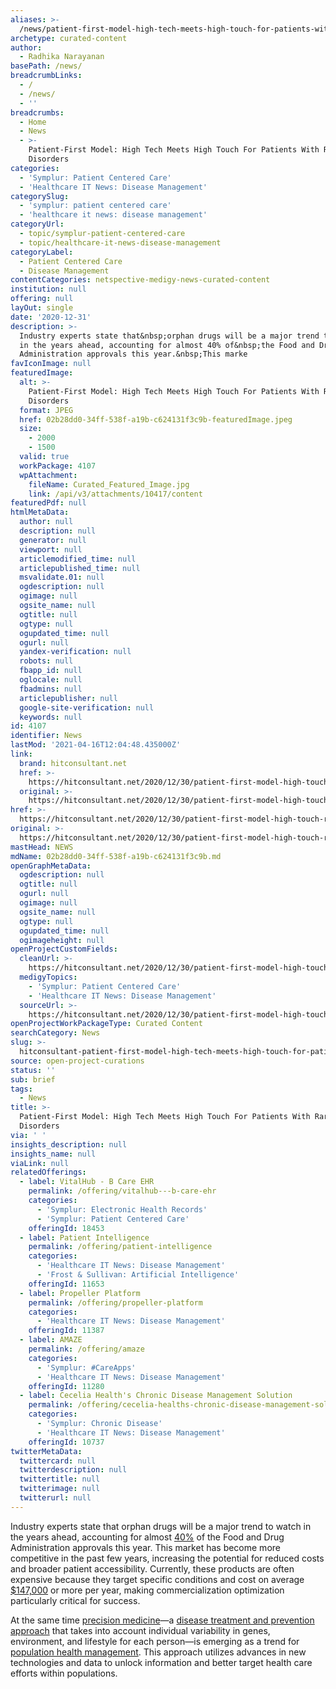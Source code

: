 ```yaml
---
aliases: >-
  /news/patient-first-model-high-tech-meets-high-touch-for-patients-with-rare-disorders
archetype: curated-content
author:
  - Radhika Narayanan
basePath: /news/
breadcrumbLinks:
  - /
  - /news/
  - ''
breadcrumbs:
  - Home
  - News
  - >-
    Patient-First Model: High Tech Meets High Touch For Patients With Rare
    Disorders
categories:
  - 'Symplur: Patient Centered Care'
  - 'Healthcare IT News: Disease Management'
categorySlug:
  - 'symplur: patient centered care'
  - 'healthcare it news: disease management'
categoryUrl:
  - topic/symplur-patient-centered-care
  - topic/healthcare-it-news-disease-management
categoryLabel:
  - Patient Centered Care
  - Disease Management
contentCategories: netspective-medigy-news-curated-content
institution: null
offering: null
layOut: single
date: '2020-12-31'
description: >-
  Industry experts state that&nbsp;orphan drugs will be a major trend to watch
  in the years ahead, accounting for almost 40% of&nbsp;the Food and Drug
  Administration approvals this year.&nbsp;This marke
favIconImage: null
featuredImage:
  alt: >-
    Patient-First Model: High Tech Meets High Touch For Patients With Rare
    Disorders
  format: JPEG
  href: 02b28dd0-34ff-538f-a19b-c624131f3c9b-featuredImage.jpeg
  size:
    - 2000
    - 1500
  valid: true
  workPackage: 4107
  wpAttachment:
    fileName: Curated_Featured_Image.jpg
    link: /api/v3/attachments/10417/content
featuredPdf: null
htmlMetaData:
  author: null
  description: null
  generator: null
  viewport: null
  articlemodified_time: null
  articlepublished_time: null
  msvalidate.01: null
  ogdescription: null
  ogimage: null
  ogsite_name: null
  ogtitle: null
  ogtype: null
  ogupdated_time: null
  ogurl: null
  yandex-verification: null
  robots: null
  fbapp_id: null
  oglocale: null
  fbadmins: null
  articlepublisher: null
  google-site-verification: null
  keywords: null
id: 4107
identifier: News
lastMod: '2021-04-16T12:04:48.435000Z'
link:
  brand: hitconsultant.net
  href: >-
    https://hitconsultant.net/2020/12/30/patient-first-model-high-touch-rare-disease/#.X-2SONj7RPY
  original: >-
    https://hitconsultant.net/2020/12/30/patient-first-model-high-touch-rare-disease/#.X-2SONj7RPY
href: >-
  https://hitconsultant.net/2020/12/30/patient-first-model-high-touch-rare-disease/#.X-2SONj7RPY
original: >-
  https://hitconsultant.net/2020/12/30/patient-first-model-high-touch-rare-disease/#.X-2SONj7RPY
mastHead: NEWS
mdName: 02b28dd0-34ff-538f-a19b-c624131f3c9b.md
openGraphMetaData:
  ogdescription: null
  ogtitle: null
  ogurl: null
  ogimage: null
  ogsite_name: null
  ogtype: null
  ogupdated_time: null
  ogimageheight: null
openProjectCustomFields:
  cleanUrl: >-
    https://hitconsultant.net/2020/12/30/patient-first-model-high-touch-rare-disease/#.X-2SONj7RPY
  medigyTopics:
    - 'Symplur: Patient Centered Care'
    - 'Healthcare IT News: Disease Management'
  sourceUrl: >-
    https://hitconsultant.net/2020/12/30/patient-first-model-high-touch-rare-disease/#.X-2SONj7RPY
openProjectWorkPackageType: Curated Content
searchCategory: News
slug: >-
  hitconsultant-patient-first-model-high-tech-meets-high-touch-for-patients-with-rare-disorders
source: open-project-curations
status: ''
sub: brief
tags:
  - News
title: >-
  Patient-First Model: High Tech Meets High Touch For Patients With Rare
  Disorders
via: ' '
insights_description: null
insights_name: null
viaLink: null
relatedOfferings:
  - label: VitalHub - B Care EHR
    permalink: /offering/vitalhub---b-care-ehr
    categories:
      - 'Symplur: Electronic Health Records'
      - 'Symplur: Patient Centered Care'
    offeringId: 18453
  - label: Patient Intelligence
    permalink: /offering/patient-intelligence
    categories:
      - 'Healthcare IT News: Disease Management'
      - 'Frost & Sullivan: Artificial Intelligence'
    offeringId: 11653
  - label: Propeller Platform
    permalink: /offering/propeller-platform
    categories:
      - 'Healthcare IT News: Disease Management'
    offeringId: 11387
  - label: AMAZE
    permalink: /offering/amaze
    categories:
      - 'Symplur: #CareApps'
      - 'Healthcare IT News: Disease Management'
    offeringId: 11280
  - label: Cecelia Health's Chronic Disease Management Solution
    permalink: /offering/cecelia-healths-chronic-disease-management-solution
    categories:
      - 'Symplur: Chronic Disease'
      - 'Healthcare IT News: Disease Management'
    offeringId: 10737
twitterMetaData:
  twittercard: null
  twitterdescription: null
  twittertitle: null
  twitterimage: null
  twitterurl: null
---
```

<p>Industry experts state that&nbsp;orphan drugs will be a major trend to watch in the years ahead, accounting for almost <a href="https://www.fiercehealthcare.com/payer/optum-says-payers-should-keep-a-close-eye-these-3-drugs-here-s-why?utm_medium=nl&amp;utm_source=internal&amp;mrkid=1011519&amp;mkt_tok=eyJpIjoiWVdGaE56WXhNbUpqTm1NdyIsInQiOiJpN1ljYWlBUWxOYStneWd4ZG1vZWRBTkZvVjAraEgzVStYRzE2VVwvMVwvQjZiNlZkZWRRVVdwNnZMemRySk5UeEZMb0hNWmswRDVPbmpDalpaeHdKNkRaaXl0cTFhV3BZZ1RvZVZxR0xWXC8zQ25XM0s3cTVZb2syU1pyRHZJZ2l4VSJ9">40%</a> of&nbsp;the Food and Drug Administration approvals this year.&nbsp;This market has become more competitive in the past few years, increasing the potential for reduced costs and broader patient accessibility. Currently, these products are often expensive because they target specific&nbsp;conditions and cost on average <a href="https://www.fiercehealthcare.com/payer/optum-says-payers-should-keep-a-close-eye-these-3-drugs-here-s-why?utm_medium=nl&amp;utm_source=internal&amp;mrkid=1011519&amp;mkt_tok=eyJpIjoiWVdGaE56WXhNbUpqTm1NdyIsInQiOiJpN1ljYWlBUWxOYStneWd4ZG1vZWRBTkZvVjAraEgzVStYRzE2VVwvMVwvQjZiNlZkZWRRVVdwNnZMemRySk5UeEZMb0hNWmswRDVPbmpDalpaeHdKNkRaaXl0cTFhV3BZZ1RvZVZxR0xWXC8zQ25XM0s3cTVZb2syU1pyRHZJZ2l4VSJ9">$147,000</a> or more per year, making commercialization optimization particularly critical for success.&nbsp;</p><p>At the same time <a href="https://www.frontiersin.org/articles/10.3389/fpubh.2019.00042/full">precision medicine</a>—a <a href="https://ghr.nlm.nih.gov/primer/precisionmedicine/definition">disease treatment and prevention approach</a> that takes into account individual variability in genes, environment, and lifestyle for each person—is emerging as a trend for <a href="https://hitconsultant.net/category/technology/population-health-management-technology/">population health management</a>. This approach utilizes advances in new technologies and data to unlock information and better target health care efforts within populations.</p>